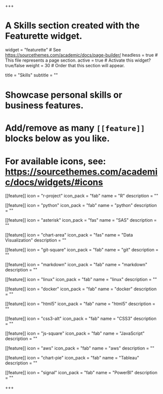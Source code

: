 +++
# A Skills section created with the Featurette widget.
widget = "featurette"  # See https://sourcethemes.com/academic/docs/page-builder/
headless = true  # This file represents a page section.
active = true  # Activate this widget? true/false
weight = 30  # Order that this section will appear.

title = "Skills"
subtitle = ""

# Showcase personal skills or business features.
# 
# Add/remove as many `[[feature]]` blocks below as you like.
# 
# For available icons, see: https://sourcethemes.com/academic/docs/widgets/#icons

[[feature]]
  icon = "r-project"
  icon_pack = "fab"
  name = "R"
  description = ""
  
[[feature]]
  icon = "python"
  icon_pack = "fab"
  name = "python"
  description = ""

[[feature]]
  icon = "asterisk"
  icon_pack = "fas"
  name = "SAS"
  description = ""

[[feature]]
  icon = "chart-area"
  icon_pack = "fas"
  name = "Data Visualization"
  description = ""  

[[feature]]
  icon = "git-square"
  icon_pack = "fab"
  name = "git"
  description = ""  

[[feature]]
  icon = "markdown"
  icon_pack = "fab"
  name = "markdown"
  description = ""  

[[feature]]
  icon = "linux"
  icon_pack = "fab"
  name = "linux"
  description = ""  
  
[[feature]]
  icon = "docker"
  icon_pack = "fab"
  name = "docker"
  description = ""  

[[feature]]
  icon = "html5"
  icon_pack = "fab"
  name = "html5"
  description = ""
  
[[feature]]
  icon = "css3-alt"
  icon_pack = "fab"
  name = "CSS3"
  description = ""  

[[feature]]
  icon = "js-square"
  icon_pack = "fab"
  name = "JavaScript"
  description = ""  

[[feature]]
  icon = "aws"
  icon_pack = "fab"
  name = "aws"
  description = ""  

[[feature]]
  icon = "chart-pie"
  icon_pack = "fab"
  name = "Tableau"
  description = ""  
  
[[feature]]
  icon = "signal"
  icon_pack = "fab"
  name = "PowerBI"
  description = ""  

+++
